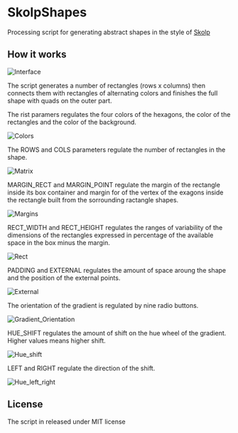 # SkolpShapes
Processing script for generating abstract shapes in the style of [Skolp](https://www.flickr.com/photos/nicoskolp)

## How it works

![Interface](http://i.imgur.com/Q6bynAE.png)

The script generates a number of rectangles (rows x columns) then connects them with rectangles of alternating colors and finishes the full shape with quads on the outer part.

The rist paramers regulates the four colors of the hexagons, the color of the rectangles and the color of the background.

![Colors](http://i.imgur.com/tp37pBl.jpg)

The ROWS and COLS parameters regulate the number of rectangles in the shape.

![Matrix](http://i.imgur.com/d3wp0Gu.jpg)

MARGIN_RECT and MARGIN_POINT regulate the margin of the rectangle inside its box container and margin for of the vertex of the exagons inside the rectangle built from the sorrounding ractangle shapes.

![Margins](http://i.imgur.com/W7d97HR.jpg)

RECT_WIDTH and RECT_HEIGHT regulates the ranges of variability of the dimensions of the rectangles expressed in percentage of the available space in the box minus the margin.

![Rect](http://i.imgur.com/wQLkKh7.jpg)

PADDING and EXTERNAL regulates the amount of space aroung the shape and the position of the external points.

![External](http://i.imgur.com/QWuTuny.jpg)

The orientation of the gradient is regulated by nine radio buttons.

![Gradient_Orientation](http://i.imgur.com/KW1fef8.jpg)

HUE_SHIFT regulates the amount of shift on the hue wheel of the gradient. Higher values means higher shift.

![Hue_shift](http://i.imgur.com/OdsJomp.jpg)

LEFT and RIGHT regulate the direction of the shift.

![Hue_left_right](http://i.imgur.com/BGuX1Zx.jpg)

## License

The script in released under MIT license
